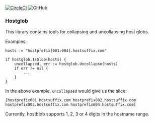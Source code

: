 [![CircleCI](https://circleci.com/gh/circleci/circleci-docs.svg?style=shield)](https://circleci.com/gh/nateph/hostglob) ![GitHub](https://img.shields.io/github/license/nateph/hostglob)
### Hostglob

This library contains tools for collapsing and uncollapsing host globs.

Examples:
```
hosts := "hostprefix[001:004].hostsuffix.com"

if hostglob.IsGlob(hosts) {
    uncollapsed, err := hostglob.Uncollapse(hosts)
    if err != nil {
        ...
    }
}
```
In the above example, `uncollapsed` would give us the slice:
```
[hostprefix001.hostsuffix.com hostprefix002.hostsuffix.com hostprefix003.hostsuffix.com hostprefix004.hostsuffix.com]
```

Currently, hostblob supports 1, 2, 3 or 4 digits in the hostname range.
